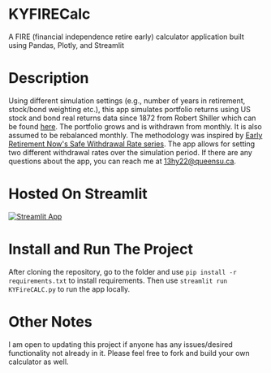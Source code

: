 # KYFIRECalc
A FIRE (financial independence retire early) calculator application built using Pandas, Plotly, and Streamlit
 
# Description
Using different simulation settings (e.g., number of years in retirement, stock/bond weighting etc.), this app simulates portfolio returns using US stock and bond real returns data since 1872 from Robert Shiller which can be found [here](http://www.econ.yale.edu/~shiller/data.htm). The portfolio grows and is withdrawn from monthly. It is also assumed to be rebalanced monthly. The methodology was inspired by [Early Retirement Now's Safe Withdrawal Rate series](https://earlyretirementnow.com/safe-withdrawal-rate-series/). The app allows for setting two different withdrawal rates over the simulation period. If there are any questions about the app, you can reach me at 13hy22@queensu.ca.

# Hosted On Streamlit
[![Streamlit App](https://static.streamlit.io/badges/streamlit_badge_black_white.svg)]([https://kyfirecalc.streamlit.app/])

# Install and Run The Project
After cloning the repository, go to the folder and use `pip install -r requirements.txt` to install requirements. 
Then use `streamlit run KYFireCALC.py` to run the app locally.


# Other Notes
I am open to updating this project if anyone has any issues/desired functionality not already in it. Please feel free to fork and build your own calculator as well.
